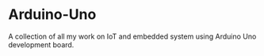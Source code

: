 # Arduino-Uno
A collection of all my work on IoT and embedded system using Arduino Uno development board.
